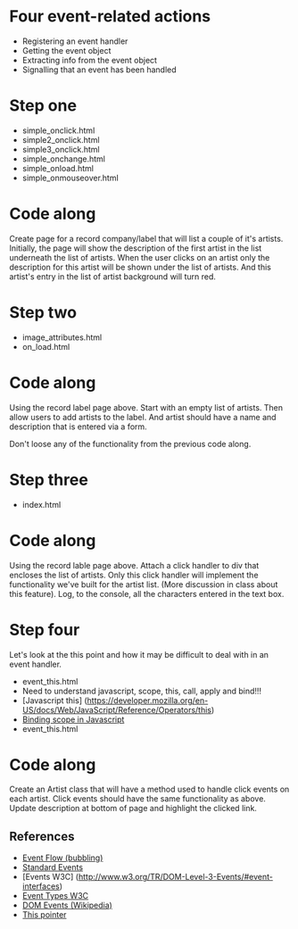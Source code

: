 # Four event-related actions
  * Registering an event handler
  * Getting the event object
  * Extracting info from the event object
  * Signalling that an event has been handled
  
# Step one
  * simple_onclick.html
  * simple2_onclick.html
  * simple3_onclick.html
  * simple_onchange.html
  * simple_onload.html
  * simple_onmouseover.html

# Code along
  Create page for a record company/label that will list a couple of it's artists. Initially, the page will show the description of the first artist in the list underneath the list of artists.
  When the user clicks on an artist only the description for this artist will be shown under the list of artists. And this artist's entry in the list of artist background will turn red.

# Step two
  * image_attributes.html
  * on_load.html

# Code along
  Using the record label page above. Start with an empty list of artists. Then allow users to add artists to the label. And artist should have a name and description that is entered via a form.

  Don't loose any of the functionality from the previous code along.

# Step three
  * index.html

# Code along
  Using the record lable page above.
  Attach a click handler to div that encloses the list of artists. Only this click handler will implement the functionality we've built for the artist list. (More discussion in class about this feature).
 Log, to the console, all the characters entered in the text box.

# Step four
  Let's look at the this point and how it may be difficult to deal with in 
  an event handler.
  * event_this.html
  * Need to understand javascript, scope, this, call, apply and bind!!!
  * [Javascript this] (https://developer.mozilla.org/en-US/docs/Web/JavaScript/Reference/Operators/this)
  * [Binding scope in Javascript](http://www.robertsosinski.com/2009/04/28/binding-scope-in-javascript/)
  * event_this.html

# Code along
  Create an Artist class that will have a method used to handle click events on each artist. Click events should have the same functionality as above. Update description at bottom of page and highlight the clicked link.

## References
   * [Event Flow (bubbling)](http://www.w3.org/TR/DOM-Level-3-Events/#event-flow)
   * [Standard Events](https://developer.mozilla.org/en-US/docs/Web/Reference/Events#Standard_events)
   * [Events W3C] (http://www.w3.org/TR/DOM-Level-3-Events/#event-interfaces)
   * [Event Types W3C](http://www.w3.org/TR/DOM-Level-3-Events/#event-types-list)
   * [DOM Events (Wikipedia)](http://en.wikipedia.org/wiki/DOM_events)
   * [This pointer](https://developer.mozilla.org/en-US/docs/Web/JavaScript/Reference/Operators/this?redirectlocale=en-US&redirectslug=JavaScript%2FReference%2FOperators%2Fthis)
